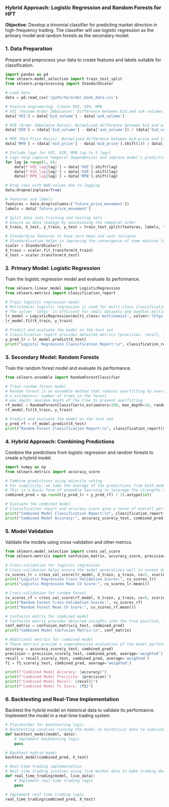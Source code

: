 ### Hybrid Approach: Logistic Regression and Random Forests for HFT

**Objective**:
Develop a trinomial classifier for predicting market direction in high-frequency trading. The classifier will use logistic regression as the primary model and random forests as the secondary model.

### 1. Data Preparation
Prepare and preprocess your data to create features and labels suitable for classification.

```python
import pandas as pd
from sklearn.model_selection import train_test_split
from sklearn.preprocessing import StandardScaler

# Load data
data = pd.read_csv('/path/to/order_book_data.csv')

# Feature engineering: Create VOI, OIR, MPB
# VOI (Volume Order Imbalance): Difference between bid and ask volumes
data['VOI'] = data['bid_volume'] - data['ask_volume']

# OIR (Order Imbalance Ratio): Normalized difference between bid and ask volumes
data['OIR'] = (data['bid_volume'] - data['ask_volume']) / (data['bid_volume'] + data['ask_volume'])

# MPB (Mid-Price Basis): Normalized difference between mid-price and its previous value
data['MPB'] = (data['mid_price'] - data['mid_price'].shift(1)) / data['spread']

# Include lags for VOI, OIR, MPB (up to 5 lags)
# Lags help capture temporal dependencies and improve model's predictive power
for lag in range(1, 6):
    data[f'VOI_lag{lag}'] = data['VOI'].shift(lag)
    data[f'OIR_lag{lag}'] = data['OIR'].shift(lag)
    data[f'MPB_lag{lag}'] = data['MPB'].shift(lag)

# Drop rows with NaN values due to lagging
data.dropna(inplace=True)

# Features and labels
features = data.drop(columns=['future_price_movement'])
labels = data['future_price_movement']

# Split data into training and testing sets
# Ensure no data leakage by maintaining the temporal order
X_train, X_test, y_train, y_test = train_test_split(features, labels, test_size=0.2, shuffle=False)

# Standardize features to have zero mean and unit variance
# Standardization helps in improving the convergence of some machine learning algorithms
scaler = StandardScaler()
X_train = scaler.fit_transform(X_train)
X_test = scaler.transform(X_test)
```

### 2. Primary Model: Logistic Regression
Train the logistic regression model and evaluate its performance.

```python
from sklearn.linear_model import LogisticRegression
from sklearn.metrics import classification_report

# Train logistic regression model
# Multinomial logistic regression is used for multi-class classification
# The solver 'lbfgs' is efficient for small datasets and handles multinomial loss well
lr_model = LogisticRegression(multi_class='multinomial', solver='lbfgs', max_iter=1000)
lr_model.fit(X_train, y_train)

# Predict and evaluate the model on the test set
# Classification report provides detailed metrics (precision, recall, f1-score) for each class
y_pred_lr = lr_model.predict(X_test)
print("Logistic Regression Classification Report:\n", classification_report(y_test, y_pred_lr))
```

### 3. Secondary Model: Random Forests
Train the random forest model and evaluate its performance.

```python
from sklearn.ensemble import RandomForestClassifier

# Train random forest model
# Random forest is an ensemble method that reduces overfitting by averaging multiple decision trees
# n_estimators: number of trees in the forest
# max_depth: maximum depth of the tree to prevent overfitting
rf_model = RandomForestClassifier(n_estimators=100, max_depth=10, random_state=42)
rf_model.fit(X_train, y_train)

# Predict and evaluate the model on the test set
y_pred_rf = rf_model.predict(X_test)
print("Random Forest Classification Report:\n", classification_report(y_test, y_pred_rf))
```

### 4. Hybrid Approach: Combining Predictions
Combine the predictions from logistic regression and random forests to create a hybrid model.

```python
import numpy as np
from sklearn.metrics import accuracy_score

# Combine predictions using majority voting
# For simplicity, we take the average of the predictions from both models and round to the nearest integer
# This is a basic form of ensemble learning to leverage the strengths of both models
combined_pred = np.round((y_pred_lr + y_pred_rf) / 2).astype(int)

# Evaluate the combined model
# Classification report and accuracy score give a sense of overall performance
print("Combined Model Classification Report:\n", classification_report(y_test, combined_pred))
print("Combined Model Accuracy:", accuracy_score(y_test, combined_pred))
```

### 5. Model Validation
Validate the models using cross-validation and other metrics.

```python
from sklearn.model_selection import cross_val_score
from sklearn.metrics import confusion_matrix, accuracy_score, precision_score, recall_score, f1_score

# Cross-validation for logistic regression
# Cross-validation helps ensure the model generalizes well to unseen data
cv_scores_lr = cross_val_score(lr_model, X_train, y_train, cv=5, scoring='accuracy')
print("Logistic Regression Cross-Validation Scores:", cv_scores_lr)
print("Logistic Regression Mean CV Score:", cv_scores_lr.mean())

# Cross-validation for random forest
cv_scores_rf = cross_val_score(rf_model, X_train, y_train, cv=5, scoring='accuracy')
print("Random Forest Cross-Validation Scores:", cv_scores_rf)
print("Random Forest Mean CV Score:", cv_scores_rf.mean())

# Confusion matrix for combined model
# Confusion matrix provides detailed insights into the true positive, false positive, true negative, and false negative counts
conf_matrix = confusion_matrix(y_test, combined_pred)
print("Combined Model Confusion Matrix:\n", conf_matrix)

# Additional metrics for combined model
# These metrics provide a comprehensive evaluation of the model performance
accuracy = accuracy_score(y_test, combined_pred)
precision = precision_score(y_test, combined_pred, average='weighted')
recall = recall_score(y_test, combined_pred, average='weighted')
f1 = f1_score(y_test, combined_pred, average='weighted')

print(f"Combined Model Accuracy: {accuracy}")
print(f"Combined Model Precision: {precision}")
print(f"Combined Model Recall: {recall}")
print(f"Combined Model F1 Score: {f1}")
```

### 6. Backtesting and Real-Time Implementation
Backtest the hybrid model on historical data to validate its performance. Implement the model in a real-time trading system.

```python
# Placeholder for backtesting logic
# Backtesting involves running the model on historical data to simulate trading and evaluate performance
def backtest_model(model, data):
    # Implement backtesting logic
    pass

# Backtest hybrid model
backtest_model(combined_pred, X_test)

# Real-time trading implementation
# Real-time trading involves using live market data to make trading decisions
def real_time_trading(model, live_data):
    # Implement real-time trading logic
    pass

# Implement real-time trading logic
real_time_trading(combined_pred, X_test)
```
